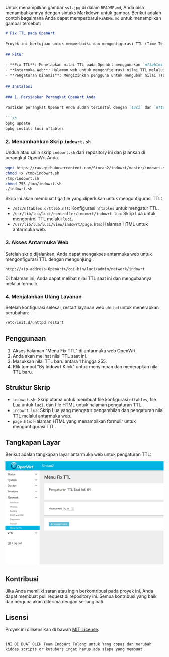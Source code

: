 Untuk menampilkan gambar `ss1.jpg` di dalam `README.md`, Anda bisa menambahkannya dengan sintaks Markdown untuk gambar. Berikut adalah contoh bagaimana Anda dapat memperbarui `README.md` untuk menampilkan gambar tersebut:

````markdown
# Fix TTL pada OpenWrt

Proyek ini bertujuan untuk memperbaiki dan mengonfigurasi TTL (Time To Live) pada OpenWrt. Dengan menggunakan skrip `indowrt.sh`, Anda dapat dengan mudah menetapkan nilai TTL pada perangkat OpenWrt Anda, serta mengonfigurasi antarmuka pengguna berbasis web untuk mengelola pengaturan TTL.

## Fitur

- **Fix TTL**: Menetapkan nilai TTL pada OpenWrt menggunakan `nftables`.
- **Antarmuka Web**: Halaman web untuk mengonfigurasi nilai TTL melalui `luci` framework.
- **Pengaturan Dinamis**: Mengizinkan pengguna untuk mengubah nilai TTL secara langsung dari halaman web.

## Instalasi

### 1. Persiapkan Perangkat OpenWrt Anda

Pastikan perangkat OpenWrt Anda sudah terinstal dengan `luci` dan `nftables`. Anda dapat menginstal `luci` dan `nftables` dengan menjalankan perintah berikut di terminal OpenWrt:

```sh
opkg update
opkg install luci nftables
````

### 2. Menambahkan Skrip `indowrt.sh`

Unduh atau salin skrip `indowrt.sh` dari repository ini dan jalankan di perangkat OpenWrt Anda.

```sh
wget https://raw.githubusercontent.com/Sincan2/indowrt/master/indowrt.sh -O /tmp/indowrt.sh
chmod +x /tmp/indowrt.sh
/tmp/indowrt.sh
chmod 755 /tmo/indowrt.sh
./indowrt.sh
```

Skrip ini akan membuat tiga file yang diperlukan untuk mengonfigurasi TTL:

* `/etc/nftables.d/ttl65.nft`: Konfigurasi `nftables` untuk mengatur TTL.
* `/usr/lib/lua/luci/controller/indowrt/indowrt.lua`: Skrip Lua untuk mengontrol TTL melalui `luci`.
* `/usr/lib/lua/luci/view/indowrt/page.htm`: Halaman HTML untuk antarmuka web.

### 3. Akses Antarmuka Web

Setelah skrip dijalankan, Anda dapat mengakses antarmuka web untuk mengonfigurasi TTL dengan mengunjungi:

```
http://<ip-address-OpenWrt>/cgi-bin/luci/admin/network/indowrt
```

Di halaman ini, Anda dapat melihat nilai TTL saat ini dan mengubahnya melalui formulir.

### 4. Menjalankan Ulang Layanan

Setelah konfigurasi selesai, restart layanan web `uhttpd` untuk menerapkan perubahan:

```sh
/etc/init.d/uhttpd restart
```

## Penggunaan

1. Akses halaman "Menu Fix TTL" di antarmuka web OpenWrt.
2. Anda akan melihat nilai TTL saat ini.
3. Masukkan nilai TTL baru antara 1 hingga 255.
4. Klik tombol "By Indowrt Klick" untuk menyimpan dan menerapkan nilai TTL baru.

## Struktur Skrip

* `indowrt.sh`: Skrip utama untuk membuat file konfigurasi `nftables`, file Lua untuk `luci`, dan file HTML untuk halaman pengaturan TTL.
* `indowrt.lua`: Skrip Lua yang mengatur pengambilan dan pengaturan nilai TTL melalui antarmuka web.
* `page.htm`: Halaman HTML yang menampilkan formulir untuk mengonfigurasi TTL.

## Tangkapan Layar

Berikut adalah tangkapan layar antarmuka web untuk pengaturan TTL:

![Tampilan Menu Fix TTL](ss1.jpg)

## Kontribusi

Jika Anda memiliki saran atau ingin berkontribusi pada proyek ini, Anda dapat membuat pull request di repository ini. Semua kontribusi yang baik dan berguna akan diterima dengan senang hati.

## Lisensi

Proyek ini dilisensikan di bawah [MIT License](LICENSE).

````

INI DI BUAT OLEH Team IndoWrt Tolong untuk Yang copas dan merubah kiddes scripts or kutubers ingat harus ada siapa yang membuat

````
